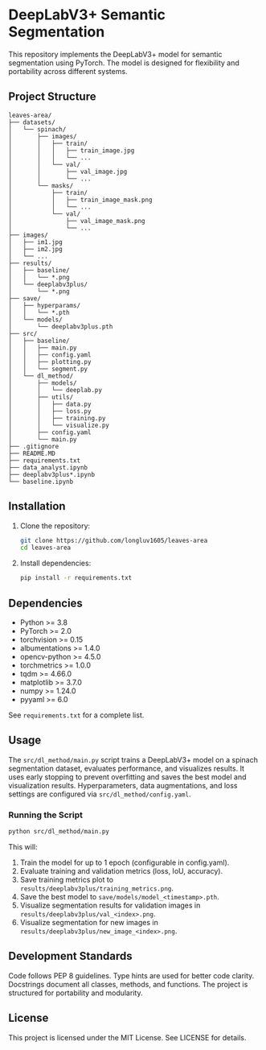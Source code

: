 # DeepLabV3+ Semantic Segmentation

This repository implements the DeepLabV3+ model for semantic segmentation using PyTorch. The model is designed for flexibility and portability across different systems.

## Project Structure

```plain
leaves-area/
├── datasets/
│   └── spinach/
│       ├── images/
│       │   ├── train/
│       │   │   ├── train_image.jpg
│       │   │   └── ...
│       │   └── val/
│       │       ├── val_image.jpg
│       │       └── ...
│       └── masks/
│           ├── train/
│           │   ├── train_image_mask.png
│           │   └── ...
│           └── val/
│               ├── val_image_mask.png
│               └── ...
├── images/
│   ├── im1.jpg
│   ├── im2.jpg
│   └── ...
├── results/
│   ├── baseline/
│   │   └── *.png
│   └── deeplabv3plus/
│       └── *.png
├── save/
│   ├── hyperparams/
│   │   └── *.pth
│   └── models/
│       └── deeplabv3plus.pth
├── src/
│   ├── baseline/
│   │   ├── main.py
│   │   ├── config.yaml
│   │   ├── plotting.py
│   │   └── segment.py
│   └── dl_method/
│       ├── models/
│       │   └── deeplab.py
│       ├── utils/
│       │   ├── data.py
│       │   ├── loss.py
│       │   ├── training.py
│       │   └── visualize.py
│       ├── config.yaml
│       └── main.py
├── .gitignore
├── README.MD
├── requirements.txt
├── data_analyst.ipynb
├── deeplabv3plus*.ipynb
└── baseline.ipynb
```

## Installation

1. Clone the repository:

    ```bash
    git clone https://github.com/longluv1605/leaves-area
    cd leaves-area
    ```

2. Install dependencies:

    ```bash
    pip install -r requirements.txt
    ```

## Dependencies

- Python >= 3.8
- PyTorch >= 2.0
- torchvision >= 0.15
- albumentations >= 1.4.0
- opencv-python >= 4.5.0
- torchmetrics >= 1.0.0
- tqdm >= 4.66.0
- matplotlib >= 3.7.0
- numpy >= 1.24.0
- pyyaml >= 6.0

See `requirements.txt` for a complete list.

## Usage

The `src/dl_method/main.py` script trains a DeepLabV3+ model on a spinach segmentation dataset, evaluates performance, and visualizes results. It uses early stopping to prevent overfitting and saves the best model and visualization results. Hyperparameters, data augmentations, and loss settings are configured via `src/dl_method/config.yaml`.

### Running the Script

```bash
python src/dl_method/main.py
```

This will:

1. Train the model for up to 1 epoch (configurable in config.yaml).
2. Evaluate training and validation metrics (loss, IoU, accuracy).
3. Save training metrics plot to `results/deeplabv3plus/training_metrics.png`.
4. Save the best model to `save/models/model_<timestamp>.pth`.
5. Visualize segmentation results for validation images in `results/deeplabv3plus/val_<index>.png`.
6. Visualize segmentation for new images in `results/deeplabv3plus/new_image_<index>.png`.

## Development Standards

Code follows PEP 8 guidelines.
Type hints are used for better code clarity.
Docstrings document all classes, methods, and functions.
The project is structured for portability and modularity.

## License

This project is licensed under the MIT License. See LICENSE for details.
